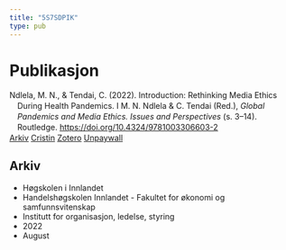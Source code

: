```yaml
---
title: "5S7SDPIK"
type: pub
---
```

<h1>Publikasjon</h1>
<article id="csl-bib-container-5S7SDPIK" class="csl-bib-container">
  <div class="csl-bib-body" style="line-height: 1.35; padding-left: 1em; text-indent:-1em;">
  <div class="csl-entry">Ndlela, M. N., &amp; Tendai, C. (2022). Introduction: Rethinking Media Ethics During Health Pandemics. I M. N. Ndlela &amp; C. Tendai (Red.), <i>Global Pandemics and Media Ethics. Issues and Perspectives</i> (s. 3&#x2013;14). Routledge. <a href="https://doi.org/10.4324/9781003306603-2">https://doi.org/10.4324/9781003306603-2</a></div>
</div>
  <div class="csl-bib-buttons">
    <a href="#taxonomy-article-5S7SDPIK" class="csl-bib-button">Arkiv</a>
    <a href="https://app.cristin.no/results/show.jsf?id=2042379" alt="Cristin URL" class="csl-bib-button">Cristin</a>
    <a href="http://zotero.org/groups/5402882/items/5S7SDPIK" alt="Zotero URL" class="csl-bib-button">Zotero</a>
    <a href="https://doi.org/10.4324/9781003306603-2" class="csl-bib-button">Unpaywall</a>
  </div>
  <div id="csl-bib-meta-container-5S7SDPIK"></div>
</article>
<div id="csl-bib-meta-5S7SDPIK" class="csl-bib-meta">
  <article id="taxonomy-article-5S7SDPIK" class="taxonomy-article">
    <h1>Arkiv</h1>
    <ul>
      <li>Høgskolen i Innlandet</li>
      <li>Handelshøgskolen Innlandet - Fakultet for økonomi og samfunnsvitenskap</li>
      <li>Institutt for organisasjon, ledelse, styring</li>
      <li>2022</li>
      <li>August</li>
    </ul>
  </article>
</div>
